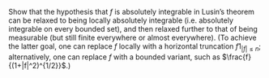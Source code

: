 Show that the hypothesis that $f$ is absolutely integrable in Lusin’s theorem can be relaxed to being locally absolutely integrable (i.e. absolutely integrable on every bounded set), and then relaxed further to that of being measurable (but still finite everywhere or almost everywhere). (To achieve the latter goal, one can replace $f$ locally with a horizontal truncation $f1_{|f|\le n}$; alternatively, one can replace $f$ with a bounded variant, such as $\frac{f}{(1+|f|^2)^{1/2}}$.)